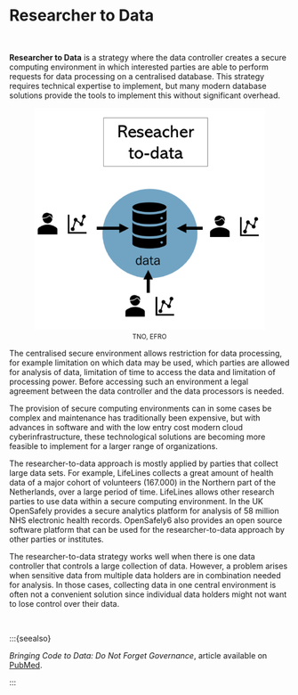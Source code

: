 # Researcher to Data

</br>

**Researcher to Data** is a strategy where the data controller creates a secure computing environment in which interested parties are able to perform requests for data processing on a centralised database. This strategy requires technical expertise to implement, but many modern database solutions provide the tools to implement this without significant overhead.

<p align = "center">
<img src=".\_static\img\datastrategy2.png" height="398" />
</br>
<small>TNO, EFRO</small>
</p>

The centralised secure environment allows restriction for data processing, for example limitation on which data may be used, which parties are allowed for analysis of data, limitation of time to access the data and limitation of processing power. Before accessing such an environment a legal agreement between the data controller and the data processors is needed. 

The provision of secure computing environments can in some cases be complex and maintenance has traditionally been expensive, but with advances in software and with the low entry cost modern cloud cyberinfrastructure, these technological solutions are becoming more feasible to implement for a larger range of organizations. 

The researcher-to-data approach is mostly applied by parties that collect large data sets. For example, LifeLines collects a great amount of health data of a major cohort of volunteers (167.000) in the Northern part of the Netherlands, over a large period of time. LifeLines allows other research parties to use data within a secure computing environment. In the UK OpenSafely provides a secure analytics platform for analysis of 58 million NHS electronic health records. OpenSafely6 also provides an open source software platform that can be used for the researcher-to-data approach by other parties or institutes.

The researcher-to-data strategy works well when there is one data controller that controls a large collection of data. However, a problem arises when sensitive data from multiple data holders are in combination needed for analysis. In those cases, collecting data in one central environment is often not a convenient solution since individual data holders might not want to lose control over their data.

 </br>

:::{seealso}

*Bringing Code to Data: Do Not Forget Governance*, article available on [PubMed](https://pubmed.ncbi.nlm.nih.gov/32540846/).

:::